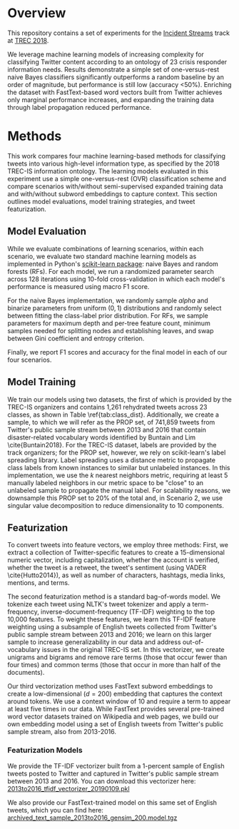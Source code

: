 # Overview

This repository contains a set of experiments for the [Incident Streams](http://www.trecis.org) track at [TREC 2018](https://trec.nist.gov/).

We leverage machine learning models of increasing complexity for classifying Twitter content according to an ontology of 23 crisis responder information needs. 
Results demonstrate a simple set of one-versus-rest naive Bayes classifiers significantly outperforms a random baseline by an order of magnitude, but performance is still low (accuracy <50%).
Enriching the dataset with FastText-based word vectors built from Twitter achieves only marginal performance increases, and expanding the training data through label propagation reduced performance.

# Methods

This work compares four machine learning-based methods for classifying tweets into various high-level information type, as specified by the 2018 TREC-IS information ontology.
The learning models evaluated in this experiment use a simple one-versus-rest (OVR) classification scheme and compare scenarios with/without semi-supervised expanded training data and with/without subword embeddings to capture context.
This section outlines model evaluations, model training strategies, and tweet featurization.

## Model Evaluation

While we evaluate combinations of learning scenarios, within each scenario, we evaluate two standard machine learning models as implemented in Python's [scikit-learn package](https://scikit-learn.org/): naive Bayes and random forests (RFs).
For each model, we run a randomized parameter search across 128 iterations using 10-fold cross-validation in which each model's performance is measured using macro F1 score.

For the naive Bayes implementation, we randomly sample $alpha$ and binarize parameters from uniform $(0,1)$ distributions and randomly select between fitting the class-label prior distribution.
For RFs, we sample parameters for maximum depth and per-tree feature count, minimum samples needed for splitting nodes and establishing leaves, and swap between Gini coefficient and entropy criterion.

Finally, we report F1 scores and accuracy for the final model in each of our four scenarios.

## Model Training

We train our models using two datasets, the first of which is provided by the TREC-IS organizers and contains 1,261 rehydrated tweets across 23 classes, as shown in Table \ref{tab:class_dist}.
Additionally, we create a sample, to which we will refer as the PROP set, of 741,859 tweets from Twitter's public sample stream between 2013 and 2016 that contain disaster-related vocabulary words identified by Buntain and Lim \cite{Buntain2018}.
For the TREC-IS dataset, labels are provided by the track organizers; for the PROP set, however, we rely on scikit-learn's label spreading library.
Label spreading uses a distance metric to propagate class labels from known instances to similar but unlabeled instances.
In this implementation, we use the $k$ nearest neighbors metric, requiring at least $5$ manually labeled neighbors in our metric space to be "close" to an unlabeled sample to propagate the manual label.
For scalability reasons, we downsample this PROP set to 20% of the total and, in Scenario 2, we use singular value decomposition to reduce dimensionality to 10 components.

## Featurization

To convert tweets into feature vectors, we employ three methods: First, we extract a collection of Twitter-specific features to create a 15-dimensional numeric vector, including capitalization, whether the account is verified, whether the tweet is a retweet, the tweet's sentiment (using VADER \cite{Hutto2014}), as well as number of characters, hashtags, media links, mentions, and terms.

The second featurization method is a standard bag-of-words model.
We tokenize each tweet using NLTK's tweet tokenizer and apply a term-frequency, inverse-document-frequency (TF-IDF) weighting to the top 10,000 features.
To weight these features, we learn this TF-IDF feature weighting using a subsample of English tweets collected from Twitter's public sample stream between 2013 and 2016; we learn on this larger sample to increase generalizability in our data and address out-of-vocabulary issues in the original TREC-IS set.
In this vectorizer, we create unigrams and bigrams and remove rare terms (those that occur fewer than four times) and common terms (those that occur in more than half of the documents).

Our third vectorization method uses FastText subword embeddings to create a low-dimensional ($d=200$) embedding that captures the context around tokens.
We use a context window of 10 and require a term to appear at least five times in our data.
While FastText provides several pre-trained word vector datasets trained on Wikipedia and web pages, we build our own embedding model using a set of English tweets from Twitter's public sample stream, also from 2013-2016.

### Featurization Models

We provide the TF-IDF vectorizer built from a 1-percent sample of English tweets posted to Twitter and captured in Twitter's public sample stream between 2013 and 2016.
You can download this vectorizer here: [2013to2016_tfidf_vectorizer_20190109.pkl](http://obj.umiacs.umd.edu/trecis_2018/2013to2016_tfidf_vectorizer_20190109.pkl)

We also provide our FastText-trained model on this same set of English tweets, which you can find here: [archived_text_sample_2013to2016_gensim_200.model.tgz](http://obj.umiacs.umd.edu/trecis_2018/archived_text_sample_2013to2016_gensim_200.model.tgz)

